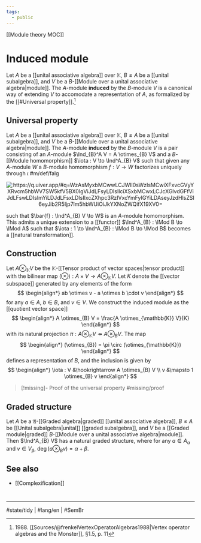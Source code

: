 ```yaml
---
tags:
  - public
---
```

[[Module theory MOC]]
# Induced module
Let $A$ be a [[unital associative algebra]] over $\mathbb{K}$, $B \leq A$ be a [[unital subalgebra]], and $V$ be a $B$-[[Module over a unital associative algebra|module]].
The $A$-module **induced** by the $B$-module $V$ is a canonical way of extending $V$ to accomodate a representation of $A$,
as formalized by the [[#Universal property]].[^1988]

## Universal property

Let $A$ be a [[unital associative algebra]] over $\mathbb{K}$, $B \leq A$ be a [[unital subalgebra]], and $V$ be a $B$-[[Module over a unital associative algebra|module]]. The $A$-module **induced** by the $B$-module $V$ is a pair consisting of an $A$-module $\Ind_{B}^A V = A \otimes_{B} V$ and a $B$-[[Module homomorphism]] $\iota : V \to \Ind^A_{B} V$
such that given any $A$-module $W$ a $B$-module homomorphism $f : V \to W$
factorizes uniquely through $\iota$ #m/def/falg 

<p align="center"><img align="center" src="https://i.upmath.me/svg/%0A%5Cusetikzlibrary%7Bcalc%7D%0A%5Cusetikzlibrary%7Bdecorations.pathmorphing%7D%0A%5Ctikzset%7Bcurve%2F.style%3D%7Bsettings%3D%7B%231%7D%2Cto%20path%3D%7B(%5Ctikztostart)%0A%20%20%20%20..%20controls%20(%24(%5Ctikztostart)!%5Cpv%7Bpos%7D!(%5Ctikztotarget)!%5Cpv%7Bheight%7D!270%3A(%5Ctikztotarget)%24)%0A%20%20%20%20and%20(%24(%5Ctikztostart)!1-%5Cpv%7Bpos%7D!(%5Ctikztotarget)!%5Cpv%7Bheight%7D!270%3A(%5Ctikztotarget)%24)%0A%20%20%20%20..%20(%5Ctikztotarget)%5Ctikztonodes%7D%7D%2C%0A%20%20%20%20settings%2F.code%3D%7B%5Ctikzset%7Bquiver%2F.cd%2C%231%7D%0A%20%20%20%20%20%20%20%20%5Cdef%5Cpv%23%231%7B%5Cpgfkeysvalueof%7B%2Ftikz%2Fquiver%2F%23%231%7D%7D%7D%2C%0A%20%20%20%20quiver%2F.cd%2Cpos%2F.initial%3D0.35%2Cheight%2F.initial%3D0%7D%0A%25%20TikZ%20arrowhead%2Ftail%20styles.%0A%5Ctikzset%7Btail%20reversed%2F.code%3D%7B%5Cpgfsetarrowsstart%7Btikzcd%20to%7D%7D%7D%0A%5Ctikzset%7B2tail%2F.code%3D%7B%5Cpgfsetarrowsstart%7BImplies%5Breversed%5D%7D%7D%7D%0A%5Ctikzset%7B2tail%20reversed%2F.code%3D%7B%5Cpgfsetarrowsstart%7BImplies%7D%7D%7D%0A%25%20TikZ%20arrow%20styles.%0A%5Ctikzset%7Bno%20body%2F.style%3D%7B%2Ftikz%2Fdash%20pattern%3Don%200%20off%201mm%7D%7D%0A%25%20https%3A%2F%2Fq.uiver.app%2F%23q%3DWzAsMyxbMCwwLCJWIl0sWzIsMCwiXFxvcGVyYXRvcm5hbWV7SW5kfV5BX0IgViJdLFsyLDIsIlciXSxbMCwxLCJcXGlvdGFfViJdLFswLDIsImYiLDJdLFsxLDIsIlxcZXhpc3RzIVxcYmFyIGYiLDAseyJzdHlsZSI6eyJib2R5Ijp7Im5hbWUiOiJkYXNoZWQifX19XV0%3D%0A%5Cbegin%7Btikzcd%7D%5Bampersand%20replacement%3D%5C%26%5D%0A%09V%20%5C%26%5C%26%20%7B%5Coperatorname%7BInd%7D%5EA_B%20V%7D%20%5C%5C%0A%09%5C%5C%0A%09%5C%26%5C%26%20W%0A%09%5Carrow%5B%22%7B%5Ciota_V%7D%22%2C%20from%3D1-1%2C%20to%3D1-3%5D%0A%09%5Carrow%5B%22f%22'%2C%20from%3D1-1%2C%20to%3D3-3%5D%0A%09%5Carrow%5B%22%7B%5Cexists!%5Cbar%20f%7D%22%2C%20dashed%2C%20from%3D1-3%2C%20to%3D3-3%5D%0A%5Cend%7Btikzcd%7D%0A#invert" alt="https://q.uiver.app/#q=WzAsMyxbMCwwLCJWIl0sWzIsMCwiXFxvcGVyYXRvcm5hbWV7SW5kfV5BX0IgViJdLFsyLDIsIlciXSxbMCwxLCJcXGlvdGFfViJdLFswLDIsImYiLDJdLFsxLDIsIlxcZXhpc3RzIVxcYmFyIGYiLDAseyJzdHlsZSI6eyJib2R5Ijp7Im5hbWUiOiJkYXNoZWQifX19XV0=" /></p>

such that $\bar{f} : \Ind^A_{B} V \to W$ is an $A$-module homomorphism.
This admits a unique extension to a [[functor]] $\Ind^A_{B} : \lMod B \to \lMod A$ such that $\iota : 1 \to \Ind^A_{B} : \lMod B \to \lMod B$ becomes a [[natural transformation]].

  [^1988]: 1988\. [[Sources/@frenkelVertexOperatorAlgebras1988|Vertex operator algebras and the Monster]], §1.5, p. 11

## Construction

Let $A \otimes_{\mathbb{K}} V$ be the $\mathbb{K}$-[[Tensor product of vector spaces|tensor product]] with the bilinear map $(\otimes): A \times V \to A \otimes_{\mathbb{K}} V$.
Let $K$ denote the [[vector subspace]] generated by any elements of the form
$$
\begin{align*}
ab \otimes v - a \otimes b \cdot v
\end{align*}
$$
for any $a \in A$, $b \in B$, and $v \in V$.
We construct the induced module as the [[quotient vector space]]
$$
\begin{align*}
A \otimes_{B} V = \frac{A \otimes_{\mathbb{K}} V}{K}
\end{align*}
$$
with its natural projection $\pi : A \otimes_{\mathbb{K}} V \twoheadrightarrow A \otimes_{B} V$.
The map
$$
\begin{align*}
(\otimes_{B}) = \pi \circ (\otimes_{\mathbb{K}})
\end{align*}
$$
defines a representation of $B$,
and the inclusion is given by
$$
\begin{align*}
\iota : V &\hookrightarrow A \otimes_{B} V \\
v &\mapsto 1 \otimes_{B} v
\end{align*}
$$

> [!missing]- Proof of the universal property
> #missing/proof

## Graded structure

Let $A$ be a $\mathfrak{A}$-[[Graded algebra|graded]] [[unital associative algebra]], $B \leq A$ be [[Unital subalgebra|unital]] [[graded subalgebra]],
and $V$ be a [[Graded module|graded]] $B$-[[Module over a unital associative algebra|module]].
Then $\Ind^A_{B} V$ has a natural graded structure, where for any $a \in A_{\alpha}$ and $v \in V_{\beta}$, $\deg(a \otimes_{B} v) = \alpha + \beta$.

## See also

- [[Complexification]]

#
---
#state/tidy | #lang/en | #SemBr
